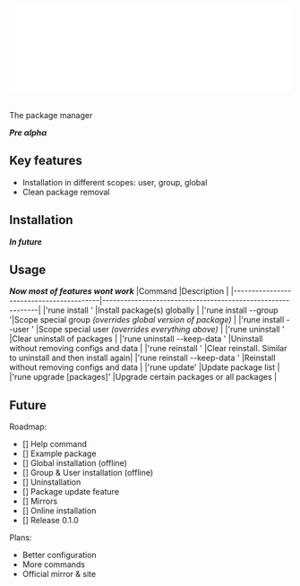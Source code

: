 <div align="center" >
    <img height=150 width=550 src="docs/pictures/logo.svg">
</div>
<br>

The package manager 

***Pre αlphα***

## Key features
- Installation in different scopes: user, group, global
- Clean package removal

## Installation
***In future***

## Usage
***Now most of features wont work***
|Command                                  |Description                                                 |
|-----------------------------------------|------------------------------------------------------------|
|'rune install <packages>'                |Install package(s) globally                                 |
|'rune install --group <group> <packages>'|Scope special group *(overrides global version of package)* |
|'rune install --user <user> <packages>'  |Scope special user *(overrides everything above)*           |
|'rune uninstall <packages>'              |Clear uninstall of packages                                 |
|'rune uninstall --keep-data <packages>'  |Uninstall without removing configs and data                 |
|'rune reinstall <packages>'              |Clear reinstall. Similar to uninstall and then install again|
|'rune reinstall --keep-data <packages>'  |Reinstall without removing configs and data                 |
|'rune update'                            |Update package list                                         |
|'rune upgrade [packages]'                |Upgrade certain packages or all packages                    |

## Future

Roadmap:
- [] Help command
- [] Example package
- [] Global installation (offline)
- [] Group & User installation (offline)
- [] Uninstallation
- [] Package update feature
- [] Mirrors
- [] Online installation
- [] Release 0.1.0

Plans:
- Better configuration
- More commands
- Official mirror & site

